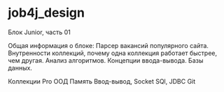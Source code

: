 # job4j_design

Блок Junior, часть 01

Общая информация о блоке:
Парсер вакансий популярного сайта. Внутренности коллекций, почему одна коллекция работает быстрее, чем другая. 
Анализ алгоритмов. Концепции ввода-вывода. Базы данных.

Коллекции Pro
ООД
Память
Ввод-вывод, Socket
SQl, JDBC
Git